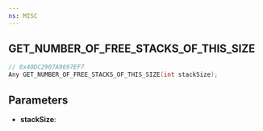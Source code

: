 ```yaml
---
ns: MISC
---
```

## GET_NUMBER_OF_FREE_STACKS_OF_THIS_SIZE

```c
// 0x40DC2907A9697EF7
Any GET_NUMBER_OF_FREE_STACKS_OF_THIS_SIZE(int stackSize);
```

## Parameters
* **stackSize**:
